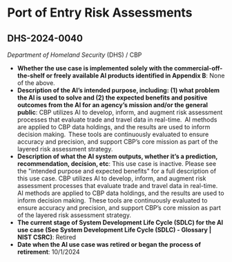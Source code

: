 # Port of Entry Risk Assessments
## DHS-2024-0040
_Department of Homeland Security_ (DHS) / CBP


+ **Whether the use case is implemented solely with the commercial-off-the-shelf or freely available AI products identified in Appendix B**: None of the above.
+ **Description of the AI’s intended purpose, including: (1) what problem the AI is used to solve and (2) the expected benefits and positive outcomes from the AI for an agency’s mission and/or the general public**: CBP utilizes AI to develop, inform, and augment risk assessment processes that evaluate trade and travel data in real-time.  AI methods are applied to CBP data holdings, and the results are used to inform decision making.  These tools are continuously evaluated to ensure accuracy and precision, and support CBP’s core mission as part of the layered risk assessment strategy.
+ **Description of what the AI system outputs, whether it’s a prediction, recommendation, decision, etc**: This use case is inactive. Please see the "intended purpose and expected benefits" for a full description of this use case.
CBP utilizes AI to develop, inform, and augment risk assessment processes that evaluate trade and travel data in real-time.  AI methods are applied to CBP data holdings, and the results are used to inform decision making.  These tools are continuously evaluated to ensure accuracy and precision, and support CBP’s core mission as part of the layered risk assessment strategy. 
+ **The current stage of System Development Life Cycle (SDLC) for the AI use case (See System Development Life Cycle (SDLC) - Glossary | NIST CSRC)**: Retired
+ **Date when the AI use case was retired or began the process of retirement**: 10/1/2024